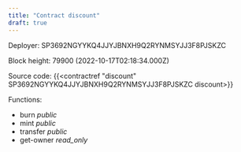 ```yaml
---
title: "Contract discount"
draft: true
---
```

Deployer: SP3692NGYYKQ4JJYJBNXH9Q2RYNMSYJJ3F8PJSKZC


 



Block height: 79900 (2022-10-17T02:18:34.000Z)

Source code: {{<contractref "discount" SP3692NGYYKQ4JJYJBNXH9Q2RYNMSYJJ3F8PJSKZC discount>}}

Functions:

* burn _public_
* mint _public_
* transfer _public_
* get-owner _read_only_
